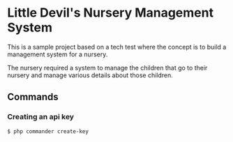 # Little Devil's Nursery Management System
This is a sample project based on a tech test where the concept is to build a management system for a nursery.

The nursery required a system to manage the children that go to their nursery and manage various details about those children.

## Commands

### Creating an api key
```bash
$ php commander create-key
```
